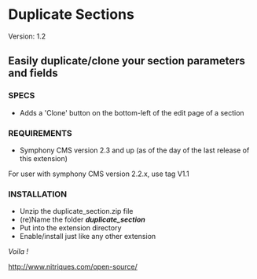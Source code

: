 # Duplicate Sections #

Version: 1.2 

## Easily duplicate/clone your section parameters and fields ##

### SPECS ###

- Adds a 'Clone' button on the bottom-left of the edit page of a section

### REQUIREMENTS ###

- Symphony CMS version 2.3 and up (as of the day of the last release of this extension)

For user with symphony CMS version 2.2.x, use tag V1.1

### INSTALLATION ###

- Unzip the duplicate_section.zip file
- (re)Name the folder ***duplicate_section***
- Put into the extension directory
- Enable/install just like any other extension

*Voila !*

http://www.nitriques.com/open-source/
